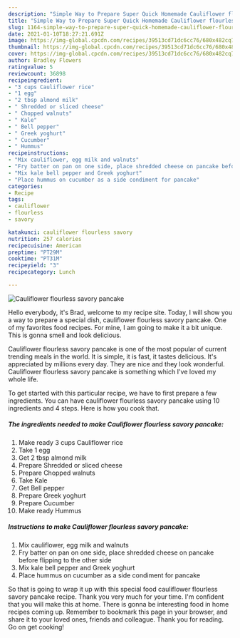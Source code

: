 ```yaml
---
description: "Simple Way to Prepare Super Quick Homemade Cauliflower flourless savory pancake"
title: "Simple Way to Prepare Super Quick Homemade Cauliflower flourless savory pancake"
slug: 1164-simple-way-to-prepare-super-quick-homemade-cauliflower-flourless-savory-pancake
date: 2021-01-10T18:27:21.691Z
image: https://img-global.cpcdn.com/recipes/39513cd71dc6cc76/680x482cq70/cauliflower-flourless-savory-pancake-recipe-main-photo.jpg
thumbnail: https://img-global.cpcdn.com/recipes/39513cd71dc6cc76/680x482cq70/cauliflower-flourless-savory-pancake-recipe-main-photo.jpg
cover: https://img-global.cpcdn.com/recipes/39513cd71dc6cc76/680x482cq70/cauliflower-flourless-savory-pancake-recipe-main-photo.jpg
author: Bradley Flowers
ratingvalue: 5
reviewcount: 36898
recipeingredient:
- "3 cups Cauliflower rice"
- "1 egg"
- "2 tbsp almond milk"
- " Shredded or sliced cheese"
- " Chopped walnuts"
- " Kale"
- " Bell pepper"
- " Greek yoghurt"
- " Cucumber"
- " Hummus"
recipeinstructions:
- "Mix cauliflower, egg milk and walnuts"
- "Fry batter on pan on one side, place shredded cheese on pancake before flipping to the other side"
- "Mix kale bell pepper and Greek yoghurt"
- "Place hummus on cucumber as a side condiment for pancake"
categories:
- Recipe
tags:
- cauliflower
- flourless
- savory

katakunci: cauliflower flourless savory 
nutrition: 257 calories
recipecuisine: American
preptime: "PT29M"
cooktime: "PT31M"
recipeyield: "3"
recipecategory: Lunch

---
```



![Cauliflower flourless savory pancake](https://img-global.cpcdn.com/recipes/39513cd71dc6cc76/680x482cq70/cauliflower-flourless-savory-pancake-recipe-main-photo.jpg)

Hello everybody, it's Brad, welcome to my recipe site. Today, I will show you a way to prepare a special dish, cauliflower flourless savory pancake. One of my favorites food recipes. For mine, I am going to make it a bit unique. This is gonna smell and look delicious.



Cauliflower flourless savory pancake is one of the most popular of current trending meals in the world. It is simple, it is fast, it tastes delicious. It's appreciated by millions every day. They are nice and they look wonderful. Cauliflower flourless savory pancake is something which I've loved my whole life.


To get started with this particular recipe, we have to first prepare a few ingredients. You can have cauliflower flourless savory pancake using 10 ingredients and 4 steps. Here is how you cook that.

<!--inarticleads1-->

##### The ingredients needed to make Cauliflower flourless savory pancake:

1. Make ready 3 cups Cauliflower rice
1. Take 1 egg
1. Get 2 tbsp almond milk
1. Prepare  Shredded or sliced cheese
1. Prepare  Chopped walnuts
1. Take  Kale
1. Get  Bell pepper
1. Prepare  Greek yoghurt
1. Prepare  Cucumber
1. Make ready  Hummus




<!--inarticleads2-->

##### Instructions to make Cauliflower flourless savory pancake:

1. Mix cauliflower, egg milk and walnuts
1. Fry batter on pan on one side, place shredded cheese on pancake before flipping to the other side
1. Mix kale bell pepper and Greek yoghurt
1. Place hummus on cucumber as a side condiment for pancake




So that is going to wrap it up with this special food cauliflower flourless savory pancake recipe. Thank you very much for your time. I'm confident that you will make this at home. There is gonna be interesting food in home recipes coming up. Remember to bookmark this page in your browser, and share it to your loved ones, friends and colleague. Thank you for reading. Go on get cooking!
